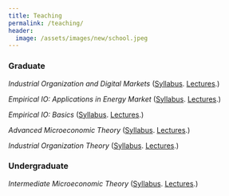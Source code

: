 ```yaml
---
title: Teaching
permalink: /teaching/
header:
  image: /assets/images/new/school.jpeg
---
```


### Graduate

*Industrial Organization and Digital Markets* ([Syllabus](https://github.com/XXX.pdf). [Lectures](https://github.com/xxx).)

*Empirical IO: Applications in Energy Market*  ([Syllabus](https://github.com/XXX.pdf). [Lectures](https://github.com/xxx).)

*Empirical IO: Basics* ([Syllabus](https://github.com/XXX.pdf). [Lectures](https://github.com/xxx).)

*Advanced Microeconomic Theory* ([Syllabus](https://github.com/XXX.pdf). [Lectures](https://github.com/xxx).)

*Industrial Organization Theory* ([Syllabus](https://github.com/XXX.pdf). [Lectures](https://github.com/xxx).)


### Undergraduate

*Intermediate Microeconomic Theory* ([Syllabus](https://github.com/XXX.pdf). [Lectures](https://github.com/xxx).)
